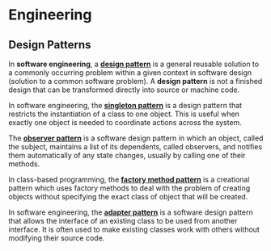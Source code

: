 Engineering
===========

Design Patterns
---------------

In **software engineering**, a [**design pattern**](http://en.wikipedia.org/wiki/Software_design_pattern) is a general reusable solution to a commonly occurring problem within a given context in software design (solution to a common software problem). A **design pattern** is not a finished design that can be transformed directly into source or machine code.

In software engineering, the [**singleton pattern**](http://en.wikipedia.org/wiki/Singleton_pattern) is a design pattern that restricts the instantiation of a class to one object. This is useful when exactly one object is needed to coordinate actions across the system.

The [**observer pattern**](http://en.wikipedia.org/wiki/Observer_pattern) is a software design pattern in which an object, called the subject, maintains a list of its dependents, called observers, and notifies them automatically of any state changes, usually by calling one of their methods.

In class-based programming, the [**factory method pattern**](http://en.wikipedia.org/wiki/Factory_method_pattern) is a creational pattern which uses factory methods to deal with the problem of creating objects without specifying the exact class of object that will be created.

In software engineering, the [**adapter pattern**](http://en.wikipedia.org/wiki/Adapter_pattern) is a software design pattern that allows the interface of an existing class to be used from another interface. It is often used to make existing classes work with others without modifying their source code.
